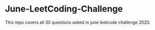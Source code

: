 # June-LeetCoding-Challenge
This repo covers all 30 questions asked in june leetcode challenge 2020.

